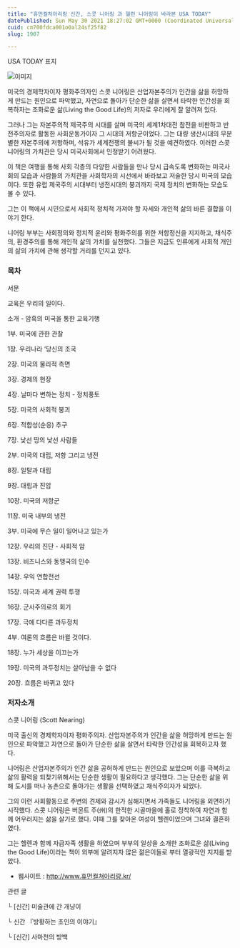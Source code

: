 ```yaml
---
title: "휴먼컬처아리랑 신간, 스콧 니어링 과 헬런 니어링이 바라본 USA TODAY"
datePublished: Sun May 30 2021 18:27:02 GMT+0000 (Coordinated Universal Time)
cuid: cm700fdca001o0al24sf25f82
slug: 1907

---
```



USA TODAY 표지

![이미지](https://cdn.hashnode.com/res/hashnode/image/upload/v1739249800253/0c0248fb-1e3f-4326-a1b6-b0175f8bbe6f.jpeg)

미국의 경제학자이자 평화주의자인 스콧 니어링은 산업자본주의가 인간을 삶을 허망하게 만드는 원인으로 파악했고, 자연으로 돌아가 단순한 삶을 살면서 타락한 인간성을 회복하자는 조화로운 삶(Living the Good Life)의 저자로 우리에게 잘 알려져 있다.

그러나 그는 자본주의적 제국주의 시대를 살며 미국의 세계1차대전 참전을 비판하고 반전주의자로 활동한 사회운동가이자 그 시대의 저항군이었다. 그는 대량 생산시대의 무분별한 자본주의에 저항하며, 석유가 세계전쟁의 불씨가 될 것을 예견하였다. 이러한 스콧 니어링의 가치관은 당시 미국사회에서 인정받기 어려웠다.

이 책은 여행을 통해 사회 각층의 다양한 사람들을 만나 당시 급속도록 변화하는 미국사회의 모습과 사람들의 가치관을 사회학자의 시선에서 바라보고 저술한 당시 미국의 모습이다. 또한 유럽 제국주의 시대부터 냉전시대의 붕괴까지 국제 정치의 변화하는 모습도 볼 수 있다.

그는 이 책에서 시민으로서 사회적 정치적 가져야 할 자세와 개인적 삶의 바른 결합을 이야기 한다.

니어링 부부는 사회정의와 정치적 윤리와 평화주의를 위한 저항정신을 지지하고, 채식주의, 환경주의를 통해 개인적 삶의 가치를 실천했다. 그들은 지금도 인류에게 사회적 개인의 삶의 가치에 관해 생각할 거리를 던지고 있다.

### 목차

서문

교육은 우리의 일이다.

소개 - 암흑의 미국을 통한 교육기행

1부. 미국에 관한 관찰

1장. 우리나라 ‘당신의 조국

2장. 미국의 물리적 측면

3장. 경제의 현장

4장. 날마다 변하는 정치 - 정치풍토

5장. 미국의 사회적 붕괴

6장. 적합성(순응) 추구

7장. 낯선 땅의 낯선 사람들

2부. 미국의 대립, 저항 그리고 냉전

8장. 일탈과 대립

9장. 대립과 진압

10장. 미국의 저항군

11장. 미국 내부의 냉전

3부. 미국에 무슨 일이 일어나고 있는가

12장. 우리의 진단 - 사회적 암

13장. 비즈니스와 동맹국의 인수

14장. 우익 연합전선

15장. 미국과 세계 권력 투쟁

16장. 군사주의로의 회기

17장. 극에 다다른 과두정치

4부. 여론의 흐름은 바뀔 것이다.

18장. 누가 세상을 이끄는가

19장. 미국의 과두정치는 살아남을 수 없다

20장. 흐름은 바뀌고 있다

### 저자소개

스콧 니어링 (Scott Nearing)

미국 출신의 경제학자이자 평화주의자. 산업자본주의가 인간을 삶을 허망하게 만드는 원인으로 파악했고 자연으로 돌아가 단순한 삶을 살면서 타락한 인간성을 회복하고자 했다.

니어링은 산업자본주의가 인간 삶을 공허하게 만드는 원인으로 보았으며 이를 극복하고 삶의 활력을 되찾기위해서는 단순한 생활이 필요하다고 생각했다. 그는 단순한 삶을 위해 도시를 떠나 농촌으로 돌아가는 생활을 선택하였고 채식주의자가 되었다.

그의 이런 사회활동으로 주변의 견제와 감시가 심해지면서 가족들도 니어링을 외면하기 시작했다. 스콧 니어링은 버몬트 주(州)의 한적한 시골마을에 홀로 정착하여 자연과 함께 어우러지는 삶을 살기로 했다. 이때 그를 찾아온 여성이 헬렌이었으며 그녀와 결혼하였다.

그는 헬렌과 함께 자급자족 생활을 하였으며 부부의 일상을 소개한 조화로운 삶(Living the Good Life)이라는 책이 외부에 알려지자 많은 젊은이들로 부터 열광적인 지지를 받았다.

- 웹사이트 : http://www.휴먼컬쳐아리랑.kr/

관련 글

└ [신간] 미술관에 간 개냥이

└ 신간 『방황하는 초인의 이야기』

└ [신간] 사마천의 방백